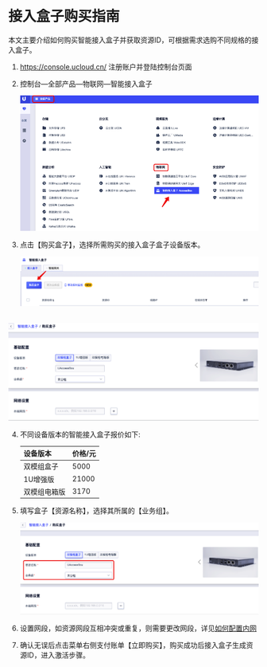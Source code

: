 # 接入盒子购买指南

本文主要介绍如何购买智能接入盒子并获取资源ID，可根据需求选购不同规格的接入盒子。



1. https://console.ucloud.cn/ 注册账户并登陆控制台页面

2. 控制台—全部产品—物联网—智能接入盒子

   ![](../images/图片4.png)

3. 点击【购买盒子】，选择所需购买的接入盒子盒子设备版本。

   ![buy2](../images/buy2.png)

​           ![buy3](../images/buy3.png)

4. 不同设备版本的智能接入盒子报价如下:

   | 设备版本     | 价格/元 |
   | ------------ | ------- |
   | 双模组盒子   | 5000    |
   | 1U增强版     | 21000   |
   | 双模组电箱版 | 3170    |

5. 填写盒子【资源名称】，选择其所属的【业务组】。

   ![buy3](../images/buy4.png)

6. 设置网段，如资源网段互相冲突或重复，则需要更改网段，详见[如何配置内网](/UBox/guide/LAN)

7. 确认无误后点击菜单右侧支付账单【立即购买】，购买成功后接入盒子生成资源ID，进入激活步骤。

